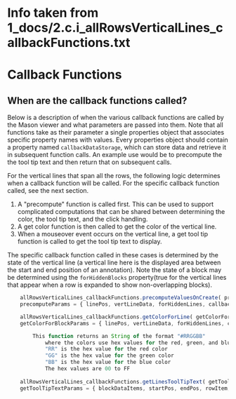 
# Info taken from 1_docs/2.c.i_allRowsVerticalLines_callbackFunctions.txt

# Callback Functions

## When are the callback functions called?
Below is a description of when the various callback functions are called by the Mason viewer and what parameters are passed into them. Note that all functions take as their parameter a single properties object that associates specific property names with values. Every properties object should contain a property named `callbackDataStorage`, which can store data and retrieve it in subsequent function calls. An example use would be to precompute the the tool tip text and then return that on subsequent calls.

For the vertical lines that span all the rows, the following logic determines when a callback function will be called. For the specific callback function called, see the next section.

1. A "precompute" function is called first.  This can be used to support complicated computations that can be shared between determining the color, the tool tip text, and the click handling.
2. A get color function is then called to get the color of the vertical line.
3. When a mouseover event occurs on the vertical line, a get tool tip function is called to get the tool tip text to display.

The specific callback function called in these cases is determined by the state of the vertical line (a vertical line here is the displayed area between the start and end position of an annotation). Note the state of a block may be determined using the `forHiddenBlocks` property(true for the vertical lines that appear when a row is expanded to show non-overlapping blocks).


```javascript
	allRowsVerticalLines_callbackFunctions.precomputeValuesOnCreate( precomputeParams )
	precomputeParams = { linePos, vertLineData, forHiddenLines, callbackDataStorage }

	allRowsVerticalLines_callbackFunctions.getColorForLine( getColorForBlockParams )
	getColorForBlockParams = { linePos, vertLineData, forHiddenLines, callbackDataStorage }

		This function returns an String of the format "#RRGGBB"
			where the colors use hex values for the red, green, and blue for this line.
			"RR" is the hex value for the red color
			"GG" is the hex value for the green color
			"BB" is the hex value for the blue color
			The hex values are 00 to FF
			
	allRowsVerticalLines_callbackFunctions.getLinesToolTipText( getToolTipTextParams )
	getToolTipTextParams = { blockDataItems, startPos, endPos, rowItem, callbackDataStorage }

```


